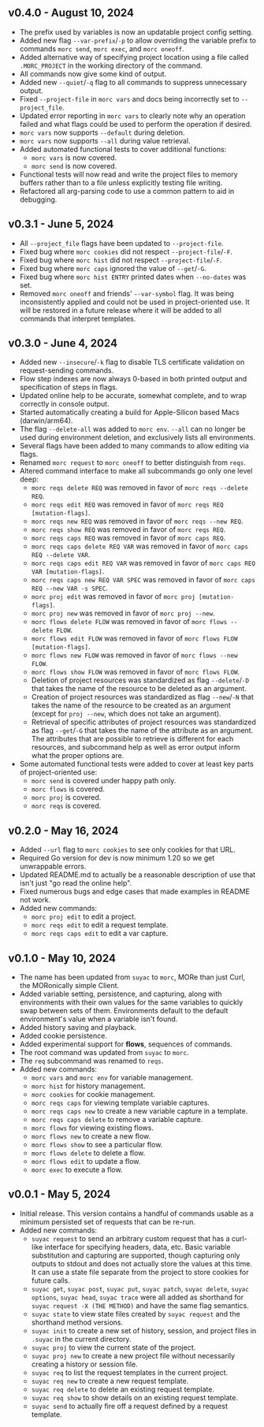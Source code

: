 v0.4.0 - August 10, 2024
------------------------
* The prefix used by variables is now an updatable project config setting.
* Added new flag `--var-prefix`/`-p` to allow overriding the
variable prefix to commands `morc send`, `morc exec`, and `morc oneoff`.
* Added alternative way of specifying project location using a file called
`.MORC_PROJECT` in the working directory of the command.
* All commands now give some kind of output.
* Added new `--quiet`/`-q` flag to all commands to suppress unnecessary output.
* Fixed `--project-file` in `morc vars` and docs being incorrectly set to
`--project_file`.
* Updated error reporting in `morc vars` to clearly note why an operation
failed and what flags could be used to perform the operation if desired.
* `morc vars` now supports `--default` during deletion.
* `morc vars` now supports `--all` during value retrieval.
* Added automated functional tests to cover additional functions:
  * `morc vars` is now covered.
  * `morc send` is now covered.
* Functional tests will now read and write the project files to memory buffers
rather than to a file unless explicitly testing file writing.
* Refactored all arg-parsing code to use a common pattern to aid in debugging.


v0.3.1 - June 5, 2024
---------------------
* All `--project_file` flags have been updated to `--project-file`.
* Fixed bug where `morc cookies` did not respect `--project-file`/`-F`.
* Fixed bug where `morc hist` did not respect `--project-file`/`-F`.
* Fixed bug where `morc caps` ignored the value of `--get`/`-G`.
* Fixed bug where `morc hist ENTRY` printed dates when `--no-dates` was set.
* Removed `morc oneoff` and friends' `--var-symbol` flag. It was being
inconsistently applied and could not be used in project-oriented use. It will be
restored in a future release where it will be added to all commands that
interpret templates.


v0.3.0 - June 4, 2024
---------------------
* Added new `--insecure`/`-k` flag to disable TLS certificate validation on
request-sending commands.
* Flow step indexes are now always 0-based in both printed output and
specification of steps in flags.
* Updated online help to be accurate, somewhat complete, and to wrap correctly
in console output.
* Started automatically creating a build for Apple-Silicon based Macs (darwin/arm64).
* The flag `--delete-all` was added to `morc env`. `--all` can no longer be used
during environment deletion, and exclusively lists all environments.
* Several flags have been added to many commands to allow editing via flags.
* Renamed `morc request` to `morc oneoff` to better distinguish from `reqs`.
* Altered command interface to make all subcommands go only one level deep:
  * `morc reqs delete REQ` was removed in favor of `morc reqs --delete REQ`.
  * `morc reqs edit REQ` was removed in favor of `morc reqs REQ [mutation-flags]`. 
  * `morc reqs new REQ` was removed in favor of `morc reqs --new REQ`.
  * `morc reqs show REQ` was removed in favor of `morc reqs REQ`.
  * `morc reqs caps REQ` was removed in favor of `morc caps REQ`.
  * `morc reqs caps delete REQ VAR` was removed in favor of `morc caps REQ --delete VAR`.
  * `morc reqs caps edit REQ VAR` was removed in favor of `morc caps REQ VAR [mutation-flags]`.
  * `morc reqs caps new REQ VAR SPEC` was removed in favor of `morc caps REQ --new VAR -s SPEC`.
  * `morc proj edit` was removed in favor of `morc proj [mutation-flags]`.
  * `morc proj new` was removed in favor of `morc proj --new`.
  * `morc flows delete FLOW` was removed in favor of `morc flows --delete FLOW`.
  * `morc flows edit FLOW` was removed in favor of `morc flows FLOW [mutation-flags]`. 
  * `morc flows new FLOW` was removed in favor of `morc flows --new FLOW`.
  * `morc flows show FLOW` was removed in favor of `morc flows FLOW`.
  * Deletion of project resources was standardized as flag `--delete`/`-D` that
  takes the name of the resource to be deleted as an argument.
  * Creation of project resources was standardized as flag `--new`/`-N` that
  takes the name of the resource to be created as an argument (except for
  `proj --new`, which does not take an argument).
  * Retrieval of specific attributes of project resources was standardized as
  flag `--get`/`-G` that takes the name of the attribute as an argument. The
  attributes that are possible to retrieve is different for each resources, and
  subcommand help as well as error output inform what the proper options are. 
* Some automated functional tests were added to cover at least key parts of project-oriented use:
  * `morc send` is covered under happy path only.
  * `morc flows` is covered.
  * `morc proj` is covered.
  * `morc reqs` is covered.


v0.2.0 - May 16, 2024
---------------------
* Added `--url` flag to `morc cookies` to see only cookies for that URL.
* Required Go version for dev is now minimum 1.20 so we get unwrappable errors.
* Updated README.md to actually be a reasonable description of use that isn't
  just "go read the online help".
* Fixed numerous bugs and edge cases that made examples in README not work.
* Added new commands:
  * `morc proj edit` to edit a project.
  * `morc reqs edit` to edit a request template.
  * `morc reqs caps edit` to edit a var capture.


v0.1.0 - May 10, 2024
----------------------
* The name has been updated from `suyac` to `morc`, MORe than just Curl, the
MORonically simple Client.
* Added variable setting, persistence, and capturing, along with environments
with their own values for the same variables to quickly swap between sets of
them. Environments default to the default environment's value when a variable
isn't found.
* Added history saving and playback.
* Added cookie persistence.
* Added experimental support for **flows**, sequences of commands.
* The root command was updated from `suyac` to `morc`.
* The `req` subcommand was renamed to `reqs`.
* Added new commands:
  * `morc vars` and `morc env` for variable management.
  * `morc hist` for history management.
  * `morc cookies` for cookie management.
  * `morc reqs caps` for viewing template variable captures.
  * `morc reqs caps new` to create a new variable capture in a template.
  * `morc reqs caps delete` to remove a variable capture.
  * `morc flows` for viewing existing flows.
  * `morc flows new` to create a new flow.
  * `morc flows show` to see a particular flow.
  * `morc flows delete` to delete a flow.
  * `morc flows edit` to update a flow.
  * `morc exec` to execute a flow.


v0.0.1 - May 5, 2024
--------------------
* Initial release. This version contains a handful of commands usable as a
minimum persisted set of requests that can be re-run.
* Added new commands:
  * `suyac request` to send an arbitrary custom request that has a curl-like
  interface for specifying headers, data, etc. Basic variable substitution and
  capturing are supported, though capturing only outputs to stdout and does not
  actually store the values at this time. It can use a state file separate from
  the project to store cookies for future calls.
  * `suyac get`, `suyac post`, `suyac put`, `suyac patch`, `suyac delete`,
  `suyac options`, `suyac head`, `suyac trace` were all added as shorthand for
  `suyac request -X (THE METHOD)` and have the same flag semantics.
  * `suyac state` to view state files created by `suyac request` and the
  shorthand method versions.
  * `suyac init` to create a new set of history, session, and project files in
  `.suyac` in the current directory.
  * `suyac proj` to view the current state of the project.
  * `suyac proj new` to create a new project file without necessarily creating
  a history or session file.
  * `suyac req` to list the request templates in the current project.
  * `suyac req new` to create a new request template.
  * `suyac req delete` to delete an existing request template.
  * `suyac req show` to show details on an existing request template.
  * `suyac send` to actually fire off a request defined by a request template.
